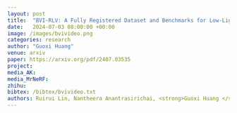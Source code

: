 ```yaml
---
layout: post
title:  "BVI-RLV: A Fully Registered Dataset and Benchmarks for Low-Light Video Enhancement"
date:   2024-07-03 08:00:00 +00:00
image: /images/bvivideo.png
categories: research
author: "Guoxi Huang"
venue: arxiv
paper: https://arxiv.org/pdf/2407.03535
project: 
media_AK: 
media_MrNeRF: 
zhihu:
bibtex: /bibtex/bvivideo.txt
authors: Ruirui Lin, Nantheera Anantrasirichai, <strong>Guoxi Huang </strong>, Joanne Lin, Qi Sun, Alexandra Malyugina, David R Bull 
---
```

